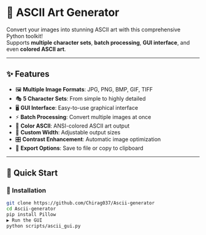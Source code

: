 # 🎨 ASCII Art Generator

Convert your images into stunning ASCII art with this comprehensive Python toolkit!  
Supports **multiple character sets**, **batch processing**, **GUI interface**, and even **colored ASCII art**.

---

## ✨ Features

- 🖼️ **Multiple Image Formats**: JPG, PNG, BMP, GIF, TIFF
- 🎭 **5 Character Sets**: From simple to highly detailed
- 🖥️ **GUI Interface**: Easy-to-use graphical interface
- ⚡ **Batch Processing**: Convert multiple images at once
- 🌈 **Color ASCII**: ANSI-colored ASCII art output
- 📏 **Custom Width**: Adjustable output sizes
- 🎛️ **Contrast Enhancement**: Automatic image optimization
- 💾 **Export Options**: Save to file or copy to clipboard

---

## 🚀 Quick Start

### 🔧 Installation

```bash
git clone https://github.com/Chirag037/Ascii-generator
cd Ascii-generator
pip install Pillow
▶️ Run the GUI
python scripts/ascii_gui.py
```
